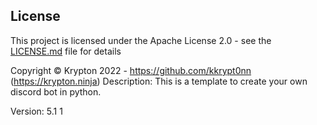 
## License

This project is licensed under the Apache License 2.0 - see the [LICENSE.md](LICENSE.md) file for details

Copyright © Krypton 2022 - https://github.com/kkrypt0nn (https://krypton.ninja)
Description:
This is a template to create your own discord bot in python.

Version: 5.1
1
